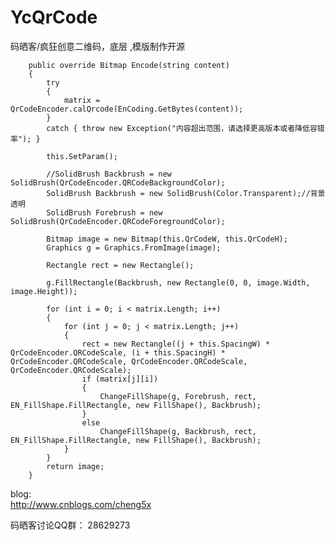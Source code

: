 ﻿YcQrCode
========

码晒客/疯狂创意二维码，底层 ,模版制作开源



        public override Bitmap Encode(string content)
        {
            try
            {
                matrix = QrCodeEncoder.calQrcode(EnCoding.GetBytes(content));
            }
            catch { throw new Exception("内容超出范围，请选择更高版本或者降低容错率"); }

            this.SetParam();

            //SolidBrush Backbrush = new SolidBrush(QrCodeEncoder.QRCodeBackgroundColor);
            SolidBrush Backbrush = new SolidBrush(Color.Transparent);//背景透明
            SolidBrush Forebrush = new SolidBrush(QrCodeEncoder.QRCodeForegroundColor);

            Bitmap image = new Bitmap(this.QrCodeW, this.QrCodeH);
            Graphics g = Graphics.FromImage(image);

            Rectangle rect = new Rectangle();

            g.FillRectangle(Backbrush, new Rectangle(0, 0, image.Width, image.Height));

            for (int i = 0; i < matrix.Length; i++)
            {
                for (int j = 0; j < matrix.Length; j++)
                {
                    rect = new Rectangle((j + this.SpacingW) * QrCodeEncoder.QRCodeScale, (i + this.SpacingH) * QrCodeEncoder.QRCodeScale, QrCodeEncoder.QRCodeScale, QrCodeEncoder.QRCodeScale);
                    if (matrix[j][i])
                    {
                        ChangeFillShape(g, Forebrush, rect, EN_FillShape.FillRectangle, new FillShape(), Backbrush);
                    }
                    else
                        ChangeFillShape(g, Backbrush, rect, EN_FillShape.FillRectangle, new FillShape(), Backbrush);
                }
            }
            return image;
        }

blog:		
http://www.cnblogs.com/cheng5x

码晒客讨论QQ群：
28629273